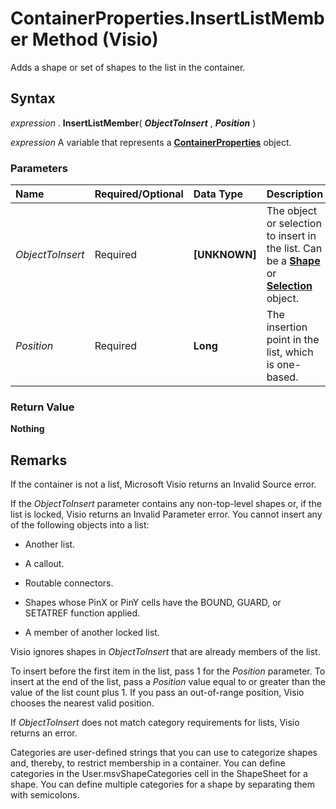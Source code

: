 
# ContainerProperties.InsertListMember Method (Visio)

Adds a shape or set of shapes to the list in the container.


## Syntax

 _expression_ . **InsertListMember**( **_ObjectToInsert_** , **_Position_** )

 _expression_ A variable that represents a **[ContainerProperties](b94f758f-58f7-f1ef-c03b-761e26c11017.md)** object.


### Parameters



|**Name**|**Required/Optional**|**Data Type**|**Description**|
|:-----|:-----|:-----|:-----|
| _ObjectToInsert_|Required| **[UNKNOWN]**|The object or selection to insert in the list. Can be a  **[Shape](da7a8872-4ebb-a607-e0ed-eebf68ff5630.md)** or **[Selection](e5734140-6dbe-7de8-9695-1a22fb4ac628.md)** object.|
| _Position_|Required| **Long**|The insertion point in the list, which is one-based.|

### Return Value

 **Nothing**


## Remarks

If the container is not a list, Microsoft Visio returns an Invalid Source error.

If the  _ObjectToInsert_ parameter contains any non-top-level shapes or, if the list is locked, Visio returns an Invalid Parameter error. You cannot insert any of the following objects into a list:


- Another list.
    
- A callout.
    
- Routable connectors.
    
- Shapes whose PinX or PinY cells have the BOUND, GUARD, or SETATREF function applied.
    
- A member of another locked list.
    
Visio ignores shapes in  _ObjectToInsert_ that are already members of the list.

To insert before the first item in the list, pass 1 for the  _Position_ parameter. To insert at the end of the list, pass a _Position_ value equal to or greater than the value of the list count plus 1. If you pass an out-of-range position, Visio chooses the nearest valid position.

If  _ObjectToInsert_ does not match category requirements for lists, Visio returns an error.

Categories are user-defined strings that you can use to categorize shapes and, thereby, to restrict membership in a container. You can define categories in the User.msvShapeCategories cell in the ShapeSheet for a shape. You can define multiple categories for a shape by separating them with semicolons.

